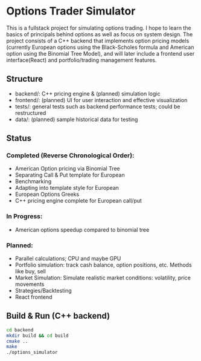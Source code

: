 # Options Trader Simulator

This is a fullstack project for simulating options trading. I hope to learn the basics of 
principals behind options as well as focus on system design.
The project consists of a C++ backend that implements option pricing models (currently European 
options using the Black-Scholes formula and American option using the Binomial Tree Model), 
and will later include a frontend user interface(React) and portfolio/trading management features.

## Structure

- backend/: C++ pricing engine & (planned) simulation logic 
- frontend/: (planned) UI for user interaction and effective visualization
- tests/: general tests such as backend performance tests; could be restructured
- data/: (planned) sample historical data for testing

## Status

### Completed (Reverse Chronological Order):
- American Option pricing via Binomial Tree
- Separating Call & Put template for European
- Benchmarking
- Adapting into template style for European
- European Options Greeks
- C++ pricing engine complete for European call/put

### In Progress:
- American options speedup compared to binomial tree

### Planned:
- Parallel calculations; CPU and maybe GPU
- Portfolio simulation: track cash balance, option positions, etc. Methods like buy, sell 
- Market Simulation: Simulate realistic market conditions: volatility, price movements
- Strategies/Backtesting
- React frontend


## Build & Run (C++ backend)

```bash
cd backend
mkdir build && cd build
cmake ..
make
./options_simulator
```
